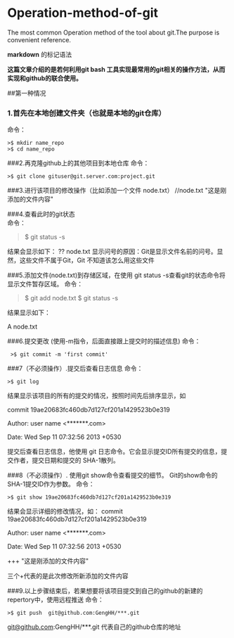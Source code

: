 # Operation-method-of-git
The most common Operation method of the tool about git.The purpose is convenient reference.

**markdown** 的标记语法

**这篇文章介绍的是若何利用git bash 工具实现最常用的git相关的操作方法，从而实现和github的联合使用。**

##第一种情况
### 1.首先在本地创建文件夹（也就是本地的git仓库）
   命令：
   
    >$ mkdir name_repo
    >$ cd name_repo
    
###2.再克隆github上的其他项目到本地仓库
   命令：
   
    >$ git clone gituser@git.server.com:project.git
###3.进行该项目的修改操作（比如添加一个文件 node.txt）
    //node.txt
     "这是刚添加的文件内容"
     
###4.查看此时的git状态  
   命令：
   
   >$ git status -s
   
   结果会显示如下：
   ?? node.txt
   显示问号的原因：Git是显示文件名前的问号。显然，这些文件不属于Git，Git 不知道该怎么用这些文件
   
###5.添加文件(node.txt)到存储区域，在使用 git status -s查看git的状态命令将显示文件暂存区域。
   命令：
   
   >$ git add node.txt
   >$  git status -s
   
   结果显示如下：
   
   A node.txt
   
###6.提交更改 (使用-m指令，后面直接跟上提交时的描述信息)
   命令：
   
     >$ git commit -m 'first commit'
   
   
###7（不必须操作）.提交后查看日志信息
  命令：
  
    >$ git log
  
  结果显示该项目的所有的提交的情况，按照时间先后排序显示，如
  
  commit 19ae20683fc460db7d127cf201a1429523b0e319
  
  Author: user name <*******.com>
  
  Date: Wed Sep 11 07:32:56 2013 +0530
  
  提交后查看日志信息，他使用 git 日志命令。它会显示提交ID所有提交的信息，提交作者，提交日期和提交的 SHA-1散列。
  
###8（不必须操作）. 使用git show命令查看提交的细节。 Git的show命令的SHA-1提交ID作为参数。
  命令：
  
    >$ git show 19ae20683fc460db7d127cf201a1429523b0e319
  
  结果会显示详细的修改情况，如：
  commit 19ae20683fc460db7d127cf201a1429523b0e319
  
  Author: user name <*******.com>
  
  Date: Wed Sep 11 07:32:56 2013 +0530
  
  +++ "这是刚添加的文件内容"
  
  三个+代表的是此次修改所新添加的文件内容
  
###9.以上步骤结束后，若果想要将该项目提交到自己的github的新建的repertory中，使用远程推送
  命令：
  
    >$ git push  git@github.com:GengHH/***.git
  
  git@github.com:GengHH/***.git 代表自己的github仓库的地址


